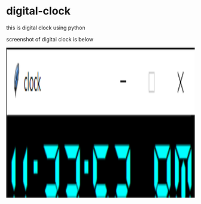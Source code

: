 # digital-clock

this is digital clock using python

screenshot of digital clock is below

<img src="img/img.png" width="600" height="400">
